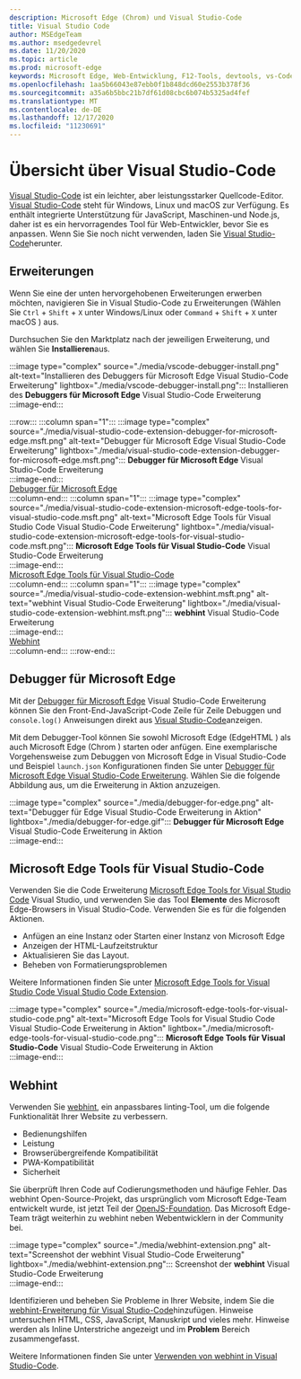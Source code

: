 ```yaml
---
description: Microsoft Edge (Chrom) und Visual Studio-Code
title: Visual Studio Code
author: MSEdgeTeam
ms.author: msedgedevrel
ms.date: 11/20/2020
ms.topic: article
ms.prod: microsoft-edge
keywords: Microsoft Edge, Web-Entwicklung, F12-Tools, devtools, vs-Code, Visual Studio-Code, Debugger, webhint
ms.openlocfilehash: 1aa5b66043e87ebb0f1b848dcd60e2553b378f36
ms.sourcegitcommit: a35a6b5bbc21b7df61d08cbc6b074b5325ad4fef
ms.translationtype: MT
ms.contentlocale: de-DE
ms.lasthandoff: 12/17/2020
ms.locfileid: "11230691"
---
```

# Übersicht über Visual Studio-Code  

[Visual Studio-Code][VisualStudioCodeDocs] ist ein leichter, aber leistungsstarker Quellcode-Editor.  [Visual Studio-Code][VisualStudioCodeDocs] steht für Windows, Linux und macOS zur Verfügung.  Es enthält integrierte Unterstützung für JavaScript, Maschinen-und Node.js, daher ist es ein hervorragendes Tool für Web-Entwickler, bevor Sie es anpassen.  Wenn Sie Sie noch nicht verwenden, laden Sie [Visual Studio-Code][VisualstudioCode]herunter.  

## Erweiterungen  

<!--todo: We want to put something like the tiles for extensions Visual Studio Code uses on this page https://code.visualstudio.com/Docs#top-extensions but I don't think this is a markdown page.  I think it's a web page.  I couldn't find anything in https://github.com/Microsoft/vscode-docs that looks like this page. In the meantime, here's what I've come up with: -->  

Wenn Sie eine der unten hervorgehobenen Erweiterungen erwerben möchten, navigieren Sie in Visual Studio-Code zu Erweiterungen \(Wählen Sie `Ctrl` + `Shift` + `X` unter Windows/Linux oder `Command` + `Shift` + `X` unter macOS \) aus.  

Durchsuchen Sie den Marktplatz nach der jeweiligen Erweiterung, und wählen Sie **Installieren**aus.  

:::image type="complex" source="./media/vscode-debugger-install.png" alt-text="Installieren des Debuggers für Microsoft Edge Visual Studio-Code Erweiterung" lightbox="./media/vscode-debugger-install.png":::
   Installieren des **Debuggers für Microsoft Edge** Visual Studio-Code Erweiterung  
:::image-end:::  

:::row:::
   :::column span="1":::
      :::image type="complex" source="./media/visual-studio-code-extension-debugger-for-microsoft-edge.msft.png" alt-text="Debugger für Microsoft Edge Visual Studio-Code Erweiterung" lightbox="./media/visual-studio-code-extension-debugger-for-microsoft-edge.msft.png":::
         **Debugger für Microsoft Edge** Visual Studio-Code Erweiterung  
      :::image-end:::  
      [Debugger für Microsoft Edge](#debugger-for-microsoft-edge)  
   :::column-end:::
   :::column span="1":::
      :::image type="complex" source="./media/visual-studio-code-extension-microsoft-edge-tools-for-visual-studio-code.msft.png" alt-text="Microsoft Edge Tools für Visual Studio Code Visual Studio-Code Erweiterung" lightbox="./media/visual-studio-code-extension-microsoft-edge-tools-for-visual-studio-code.msft.png":::
         **Microsoft Edge Tools für Visual Studio-Code** Visual Studio-Code Erweiterung  
      :::image-end:::  
      [Microsoft Edge Tools für Visual Studio-Code](#microsoft-edge-tools-for-visual-studio-code)  
   :::column-end:::
   :::column span="1":::
      :::image type="complex" source="./media/visual-studio-code-extension-webhint.msft.png" alt-text="webhint Visual Studio-Code Erweiterung" lightbox="./media/visual-studio-code-extension-webhint.msft.png":::
         **webhint** Visual Studio-Code Erweiterung  
      :::image-end:::  
      [Webhint](#webhint)  
   :::column-end:::
:::row-end:::  

## Debugger für Microsoft Edge  

Mit der [Debugger für Microsoft Edge][VisualstudioMarketplaceDebuggerMicrosoftEdge] Visual Studio-Code Erweiterung können Sie den Front-End-JavaScript-Code Zeile für Zeile Debuggen und `console.log()` Anweisungen direkt aus [Visual Studio-Code][VisualstudioCode]anzeigen.  
      
Mit dem Debugger-Tool können Sie sowohl Microsoft Edge \(EdgeHTML \) als auch Microsoft Edge \(Chrom \) starten oder anfügen.  Eine exemplarische Vorgehensweise zum Debuggen von Microsoft Edge in Visual Studio-Code und Beispiel `launch.json` Konfigurationen finden Sie unter [Debugger für Microsoft Edge Visual Studio-Code Erweiterung][VisualStudioCodeDebuggerEdge].  Wählen Sie die folgende Abbildung aus, um die Erweiterung in Aktion anzuzeigen.  

:::image type="complex" source="./media/debugger-for-edge.png" alt-text="Debugger für Edge Visual Studio-Code Erweiterung in Aktion" lightbox="./media/debugger-for-edge.gif":::
   **Debugger für Microsoft Edge** Visual Studio-Code Erweiterung in Aktion  
:::image-end:::  

## Microsoft Edge Tools für Visual Studio-Code

Verwenden Sie die Code Erweiterung [Microsoft Edge Tools for Visual Studio Code][VisualstudioMarketplaceMicrosoftEdgeToolsVisualStudioCode] Visual Studio, und verwenden Sie das Tool **Elemente** des Microsoft Edge-Browsers in Visual Studio-Code.  Verwenden Sie es für die folgenden Aktionen.  

*   Anfügen an eine Instanz oder Starten einer Instanz von Microsoft Edge  
*   Anzeigen der HTML-Laufzeitstruktur  
*   Aktualisieren Sie das Layout.  
*   Beheben von Formatierungsproblemen  
    
Weitere Informationen finden Sie unter [Microsoft Edge Tools for Visual Studio Code Visual Studio Code Extension][VisualStudioCodeMicrosoftEdgeDevtoolsExtension].  <!--  Choose the following image to see the extension in action.  -->  
      
:::image type="complex" source="./media/microsoft-edge-tools-for-visual-studio-code.png" alt-text="Microsoft Edge Tools for Visual Studio Code Visual Studio-Code Erweiterung in Aktion" lightbox="./media/microsoft-edge-tools-for-visual-studio-code.png":::
   **Microsoft Edge Tools für Visual Studio-Code** Visual Studio-Code Erweiterung in Aktion  
:::image-end:::  

## Webhint  
      
Verwenden Sie [webhint][WebhintMain], ein anpassbares linting-Tool, um die folgende Funktionalität Ihrer Website zu verbessern.  

*   Bedienungshilfen
*   Leistung
*   Browserübergreifende Kompatibilität
*   PWA-Kompatibilität
*   Sicherheit

Sie überprüft Ihren Code auf Codierungsmethoden und häufige Fehler. Das webhint Open-Source-Projekt, das ursprünglich vom Microsoft Edge-Team entwickelt wurde, ist jetzt Teil der [OpenJS-Foundation][OpenjsFoundation].  Das Microsoft Edge-Team trägt weiterhin zu webhint neben Webentwicklern in der Community bei.  <!--  Choose the following image to see the extension in action.  -->  
      
:::image type="complex" source="./media/webhint-extension.png" alt-text="Screenshot der webhint Visual Studio-Code Erweiterung" lightbox="./media/webhint-extension.png":::
   Screenshot der **webhint** Visual Studio-Code Erweiterung  
:::image-end:::  
      
Identifizieren und beheben Sie Probleme in Ihrer Website, indem Sie die [webhint-Erweiterung für Visual Studio-Code][VisualstudioMarketplaceWebhint]hinzufügen.  Hinweise untersuchen HTML, CSS, JavaScript, Manuskript und vieles mehr.  Hinweise werden als Inline Unterstriche angezeigt und im **Problem** Bereich zusammengefasst.  
      
Weitere Informationen finden Sie unter [Verwenden von webhint in Visual Studio-Code][VisualStudioCodeWebhint].  

<!--links -->  

[VisualStudioCodeDebuggerEdge]: ./debugger-for-edge.md "Debugger für Microsoft Edge Visual Studio-Code Erweiterung | Microsoft docs"  
[VisualStudioCodeMicrosoftEdgeDevtoolsExtension]: ./microsoft-edge-devtools-extension.md "Microsoft Edge-devtools für Visual Studio-Code Erweiterung | Microsoft docs"  
[VisualStudioCodeWebhint]: ./webhint.md "Webhint Visual Studio-Code Erweiterung | Microsoft docs"  

[VisualstudioCode]: https://code.visualstudio.com "Visual Studio-Code"  
[VisualStudioCodeDocs]: https://code.visualstudio.com/Docs "Dokumentation | Visual Studio-Code"   

[VisualstudioMarketplaceDebuggerMicrosoftEdge]: https://marketplace.visualstudio.com/items?itemName=msjsdiag.debugger-for-edge "Debugger für Microsoft Edge | Visual Studio Marketplace"  
[VisualstudioMarketplaceMicrosoftEdgeToolsVisualStudioCode]: https://marketplace.visualstudio.com/items?itemName=ms-edgedevtools.vscode-edge-devtools "Microsoft Edge Tools für Visual Studio-Code | Visual Studio Marketplace"  

[VisualstudioMarketplaceWebhint]: https://marketplace.visualstudio.com/items?itemName=webhint.vscode-webhint "webhint | Visual Studio Marketplace"  

[WebhintMain]:  https://webhint.io "webhint"  
[OpenjsFoundation]:  https://openjsf.org "OpenJS Foundation"  
